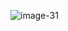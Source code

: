 ![image-31](https://github.com/Fiononana2023/test_blog/assets/146155717/331d06dc-16b2-46ce-b88c-18c1ecdb2cab)
